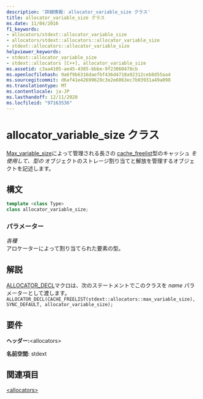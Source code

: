 ```yaml
---
description: '詳細情報: allocator_variable_size クラス'
title: allocator_variable_size クラス
ms.date: 11/04/2016
f1_keywords:
- allocators/stdext::allocator_variable_size
- allocators/stdext::allocators::allocator_variable_size
- stdext::allocators::allocator_variable_size
helpviewer_keywords:
- stdext::allocator_variable_size
- stdext::allocators [C++], allocator_variable_size
ms.assetid: c3aa4105-ae45-4385-bbbe-9f23060478cb
ms.openlocfilehash: 9a6f9b6316daefbf436d4718a92312ceb8d55aa4
ms.sourcegitcommit: d6af41e42699628c3e2e6063ec7b03931a49a098
ms.translationtype: MT
ms.contentlocale: ja-JP
ms.lasthandoff: 12/11/2020
ms.locfileid: "97163536"
---
```

# <a name="allocator_variable_size-class"></a>allocator_variable_size クラス

[Max_variable_size](max-variable-size-class.md)によって管理される長さの [cache_freelist](cache-freelist-class.md)型のキャッシュ *を使用して、型の* オブジェクトのストレージ割り当てと解放を管理するオブジェクトを記述します。

## <a name="syntax"></a>構文

```cpp
template <class Type>
class allocator_variable_size;
```

### <a name="parameters"></a>パラメーター

*各種*\
アロケーターによって割り当てられた要素の型。

## <a name="remarks"></a>解説

[ALLOCATOR_DECL](allocators-functions.md#allocator_decl)マクロは、次のステートメントでこのクラスを *name* パラメーターとして渡します。`ALLOCATOR_DECL(CACHE_FREELIST(stdext::allocators::max_variable_size), SYNC_DEFAULT, allocator_variable_size);`

## <a name="requirements"></a>要件

**ヘッダー:**\<allocators>

**名前空間:** stdext

## <a name="see-also"></a>関連項目

[\<allocators>](allocators-header.md)
